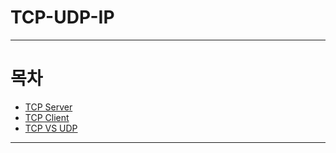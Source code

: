 # TCP-UDP-IP

* * *
# 목차
* [TCP Server](https://github.com/sunkiyu/TCP-UDP-IP/blob/main/TCP-Server/Server.cpp)
* [TCP Client](https://github.com/sunkiyu/TCP-UDP-IP/blob/main/TCP-Client/Client.cpp)
* [TCP VS UDP](https://github.com/sunkiyu/TCP-UDP-IP/blob/main/TCP%20vs%20UDP/README.md)
* * *
